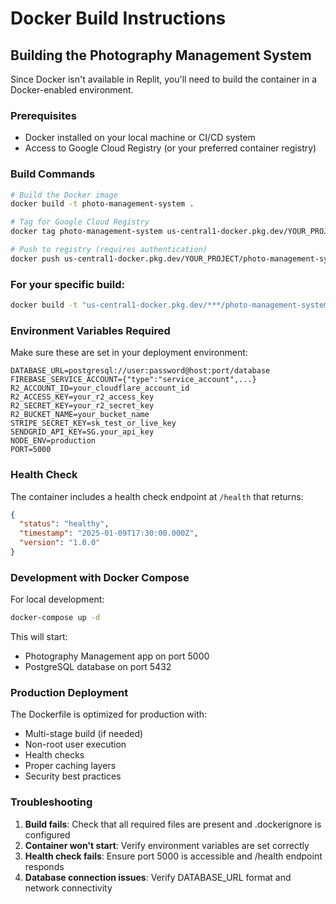 # Docker Build Instructions

## Building the Photography Management System

Since Docker isn't available in Replit, you'll need to build the container in a Docker-enabled environment.

### Prerequisites
- Docker installed on your local machine or CI/CD system
- Access to Google Cloud Registry (or your preferred container registry)

### Build Commands

```bash
# Build the Docker image
docker build -t photo-management-system .

# Tag for Google Cloud Registry
docker tag photo-management-system us-central1-docker.pkg.dev/YOUR_PROJECT/photo-management-system/photo-management-system:latest

# Push to registry (requires authentication)
docker push us-central1-docker.pkg.dev/YOUR_PROJECT/photo-management-system/photo-management-system:latest
```

### For your specific build:
```bash
docker build -t "us-central1-docker.pkg.dev/***/photo-management-system/photo-management-system:b9299f275ad1c298b843ef048865fb25a315292d" ./
```

### Environment Variables Required
Make sure these are set in your deployment environment:
```env
DATABASE_URL=postgresql://user:password@host:port/database
FIREBASE_SERVICE_ACCOUNT={"type":"service_account",...}
R2_ACCOUNT_ID=your_cloudflare_account_id
R2_ACCESS_KEY=your_r2_access_key
R2_SECRET_KEY=your_r2_secret_key
R2_BUCKET_NAME=your_bucket_name
STRIPE_SECRET_KEY=sk_test_or_live_key
SENDGRID_API_KEY=SG.your_api_key
NODE_ENV=production
PORT=5000
```

### Health Check
The container includes a health check endpoint at `/health` that returns:
```json
{
  "status": "healthy",
  "timestamp": "2025-01-09T17:30:00.000Z",
  "version": "1.0.0"
}
```

### Development with Docker Compose
For local development:
```bash
docker-compose up -d
```

This will start:
- Photography Management app on port 5000
- PostgreSQL database on port 5432

### Production Deployment
The Dockerfile is optimized for production with:
- Multi-stage build (if needed)
- Non-root user execution
- Health checks
- Proper caching layers
- Security best practices

### Troubleshooting
1. **Build fails**: Check that all required files are present and .dockerignore is configured
2. **Container won't start**: Verify environment variables are set correctly
3. **Health check fails**: Ensure port 5000 is accessible and /health endpoint responds
4. **Database connection issues**: Verify DATABASE_URL format and network connectivity